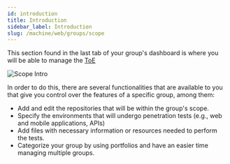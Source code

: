 ```yaml
---
id: introduction
title: Introduction
sidebar_label: Introduction
slug: /machine/web/groups/scope
---
```


This section found in the last tab
of your group's dashboard
is where you will be able to manage
the [ToE](/about/glossary#toe "Target of Evaluation")

![Scope Intro](https://res.cloudinary.com/fluid-attacks/image/upload/v1622211880/docs/web/groups/scope/scope_introduction_rwylbn.webp)

In order to do this,
there are several functionalities
that are available to you
that give you control over
the features of a specific group,
among them:

- Add and edit the repositories
  that will be within
  the group's scope.
- Specify the environments
  that will undergo penetration tests
  (e.g., web and mobile applications, APIs)
- Add files with necessary information
  or resources needed to perform the tests.
- Categorize your group by using portfolios
  and have an easier time
  managing multiple groups.
